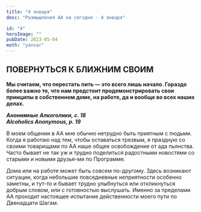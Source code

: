 ```yaml
---
title: "4 января"
desc: "Размышления АА на сегодня - 4 января"

id: "4"
heroImage: ""
pubDate: 2023-05-04
moth: "yanvar"
---
```


## ПОВЕРНУТЬСЯ К БЛИЖНИМ СВОИМ

**Мы считаем, что перестать пить — это всего лишь начало. Гораздо более важно
то, что нам предстоит продемонстрировать свои принципы в собственном доме, на
работе, да и вообще во всех наших делах.**

**_Анонимные Алкоголики, с. 18  
Alcoholics Anonymous, p. 19_**

В моем общении в АА мне обычно нетрудно быть приятным с людьми. Когда я
работаю над тем, чтобы оставаться трезвым, я праздную со своими товарищами по
АА наше общее освобождение от ада пьянства. Часто бывает не так уж и трудно
поделиться радостными новостями со старыми и новыми друзья-ми по Программе.

Дома или на работе может быть совсем по-другому. Здесь возникают ситуации,
когда небольшие повседневные неприятности особенно заметны, и тут-то и бывает
трудно улыбнуться или откликнуться добрым словом, или с готовностью выслушать.
Именно за пределами АА проходит настоящее испытание действенности моего пути
по Двенадцати Шагам.
